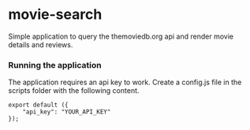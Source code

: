 # movie-search
Simple application to query the themoviedb.org api and render movie details and reviews. 



### Running the application 
The application requires an api key to work. Create a config.js file in the scripts folder with the following content.
```
export default ({
    "api_key": "YOUR_API_KEY"
});
```
